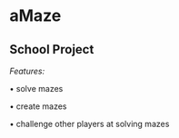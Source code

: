 # aMaze
## School Project
*Features:*

• solve mazes

• create mazes

• challenge other players at solving mazes
